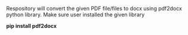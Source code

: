 Respository will convert the given PDF file/files to docx using pdf2docx python library. Make sure user installed the given library 



**pip install pdf2docx**

